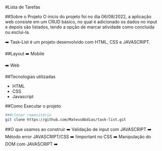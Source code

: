 #Lista de Tarefas

##Sobre o Projeto
O ínicio do projeto foi no dia 06/08/2022, a aplicação web consiste em um CRUD básico, no qual é adicionado os dados no input e depois são listados, tendo a opção de marcar atividade como concluida ou exclui-la.

:arrow_right: Task-List é um projeto desenvolvido com HTML, CSS e JAVASCRIPT.

##Layout
:arrow_right: Mobile

:arrow_right: Web

##Tecnologias utilizadas
 - HTML 
 - CSS
 - Javascript

##Como Executar o projeto
```bash
###clonar repositório
git clone https://github.com/MateusAbdias/task-list.git
```
##O que usamos ao construir
:arrow_right: Validação de input com JAVASCRIPT
:arrow_right: Método error JAVASCRIPT/CSS
:arrow_right: !important no CSS
:arrow_right: Manipulação do DOM com JAVASCRIPT
:arrow_right: 
